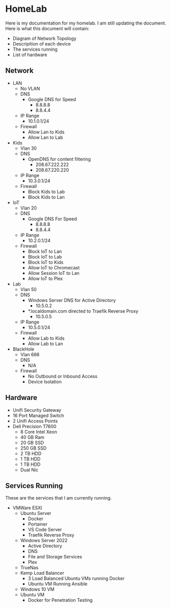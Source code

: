 # HomeLab
Here is my documentation for my homelab. I am still updating the document. Here is what this document will contain:

- Diagram of Network Topology
- Descripition of each device
- The services running
- List of hardware

## Network
- LAN
  - No VLAN
  - DNS
    - Google DNS for Speed
      - 8.8.8.8
      - 8.8.4.4
  - IP Range
    - 10.1.0.1/24
  - Firewall
    - Allow Lan to Kids
    - Allow Lan to Lab
- Kids
  - Vlan 30
  - DNS
    - OpenDNS for content filtering
      - 208.67.222.222
      - 208.67.220.220
  - IP Range
    - 10.3.0.1/24
  - Firewall
    - Block Kids to Lab
    - Block Kids to Lan
- IoT
  - Vlan 20
  - DNS
    - Google DNS For Speed
      - 8.8.8.8
      - 8.8.4.4
  - IP Range
    - 10.2.0.1/24
  - Firewall
    - Block IoT to Lan
    - Block IoT to Lab
    - Block IoT to Kids
    - Allow IoT to Chromecast
    - Allow Session IoT to Lan
    - Allow IoT to Plex
- Lab
  - Vlan 50
  - DNS
    - Windows Server DNS for Active Directory
      - 10.5.0.2
    - *.localdomain.com directed to Traefik Reverse Proxy
      - 10.5.0.5
  - IP Range
    - 10.5.0.1/24
  - Firewall
    - Allow Lab to Kids
    - Allow Lab to Lan
- BlackHole
  - Vlan 666
  - DNS
    - N/A
  - Firewall
    - No Outbound or Inbound Access
    - Device Isolation
  

## Hardware
- Unifi Security Gateway
- 16 Port Managed Switch
- 2 Unifi Access Points
- Dell Precision T7600
  - 8 Core Intel Xeon
  - 40 GB Ram
  - 20 GB SSD
  - 250 GB SSD
  - 2 TB HDD
  - 1 TB HDD
  - 1 TB HDD
  - Dual Nic


## Services Running
These are the services that I am currently running. 

- VMWare ESXI
  - Ubuntu Server
    - Docker
    - Portainer
    - VS Code Server
    - Traefik Reverse Proxy
  - Windows Server 2022
    - Active Directory
    - DNS
    - File and Storage Services
    - Plex
  - TrueNas
  - Kemp Load Balancer
    - 3 Load Balanced Ubuntu VMs running Docker
    - Ubuntu VM Running Ansible
  - Windows 10 VM
  - Ubuntu VM 
    - Docker for Penetration Testing